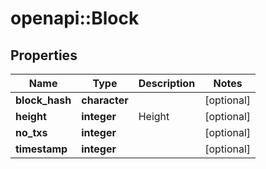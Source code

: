 # openapi::Block


## Properties
Name | Type | Description | Notes
------------ | ------------- | ------------- | -------------
**block_hash** | **character** |  | [optional] 
**height** | **integer** | Height | [optional] 
**no_txs** | **integer** |  | [optional] 
**timestamp** | **integer** |  | [optional] 


